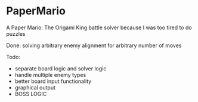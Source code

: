 # PaperMario
A Paper Mario: The Origami King battle solver because I was too tired to do puzzles

Done: solving arbitrary enemy alignment for arbitrary number of moves

Todo:
- separate board logic and solver logic
- handle multiple enemy types
- better board input functionality
- graphical output
- BOSS LOGIC
